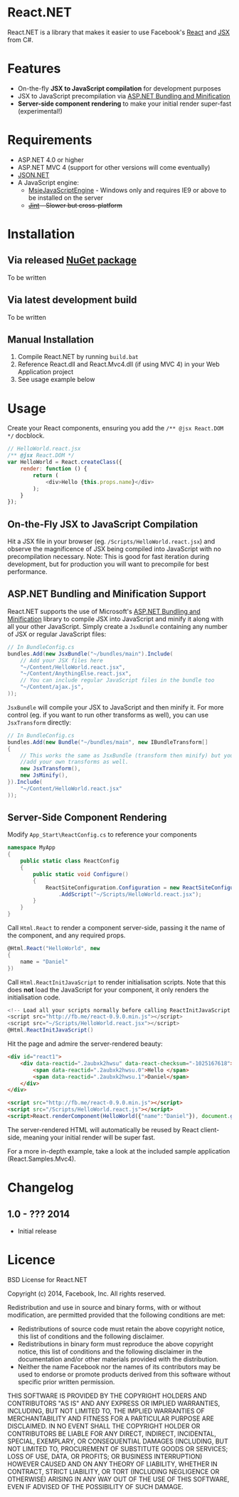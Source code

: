 React.NET
=========
React.NET is a library that makes it easier to use Facebook's
[React](http://facebook.github.io/react/) and 
[JSX](http://facebook.github.io/react/docs/jsx-in-depth.html) from C#.

Features
=========
 * On-the-fly **JSX to JavaScript compilation** for development purposes
 * JSX to JavaScript precompilation via 
   [ASP.NET Bundling and Minification](http://www.asp.net/mvc/tutorials/mvc-4/bundling-and-minification)
 * **Server-side component rendering** to make your initial render super-fast
   (experimental!)

Requirements
============
 * ASP.NET 4.0 or higher
 * ASP.NET MVC 4 (support for other versions will come eventually)
 * [JSON.NET](http://james.newtonking.com/json)
 * A JavaScript engine:
   * [MsieJavaScriptEngine](https://github.com/Taritsyn/MsieJavaScriptEngine) -
     Windows only and requires IE9 or above to be installed on the server
   * ~~[Jint](https://github.com/sebastienros/jint) - Slower but cross-platform~~

Installation
============
Via released [NuGet package](#)
----------------------------
To be written

Via latest development build
----------------------------
To be written

Manual Installation
-------------------
1. Compile React.NET by running `build.bat`
2. Reference React.dll and React.Mvc4.dll (if using MVC 4) in your Web
   Application project
3. See usage example below

Usage
=====
Create your React components, ensuring you add the `/** @jsx React.DOM */` 
docblock.

```javascript
// HelloWorld.react.jsx
/** @jsx React.DOM */
var HelloWorld = React.createClass({
	render: function () {
		return (
			<div>Hello {this.props.name}</div>
		);
	}
});
```

On-the-Fly JSX to JavaScript Compilation
----------------------------------------
Hit a JSX file in your browser (eg. `/Scripts/HelloWorld.react.jsx`) and observe
the magnificence of JSX being compiled into JavaScript with no precompilation
necessary. Note: This is good for fast iteration during development, but for 
production you will want to precompile for best performance.

ASP.NET Bundling and Minification Support
-----------------------------------------
React.NET supports the use of Microsoft's 
[ASP.NET Bundling and Minification](http://www.asp.net/mvc/tutorials/mvc-4/bundling-and-minification)
library to compile JSX into JavaScript and minify it along with all your other 
JavaScript. Simply create a `JsxBundle` containing any number of JSX or regular
JavaScript files:

```csharp
// In BundleConfig.cs
bundles.Add(new JsxBundle("~/bundles/main").Include(
	// Add your JSX files here
	"~/Content/HelloWorld.react.jsx",
	"~/Content/AnythingElse.react.jsx",
	// You can include regular JavaScript files in the bundle too
	"~/Content/ajax.js",
));
```

`JsxBundle` will compile your JSX to JavaScript and then minify it. For more 
control (eg. if you want to run other transforms as well), you can use 
`JsxTransform` directly:

```csharp
// In BundleConfig.cs
bundles.Add(new Bundle("~/bundles/main", new IBundleTransform[]
{
	// This works the same as JsxBundle (transform then minify) but you could 
	//add your own transforms as well.
	new JsxTransform(),
	new JsMinify(),
}).Include(
	"~/Content/HelloWorld.react.jsx"
));
```

Server-Side Component Rendering
-------------------------------
Modify `App_Start\ReactConfig.cs` to reference your components

```csharp
namespace MyApp
{
	public static class ReactConfig
	{
		public static void Configure()
		{
			ReactSiteConfiguration.Configuration = new ReactSiteConfiguration()
				.AddScript("~/Scripts/HelloWorld.react.jsx");
		}
	}
}
```

Call `Html.React` to render a component server-side, passing it the name of the 
component, and any required props.

```csharp
@Html.React("HelloWorld", new
{
	name = "Daniel"
})
```

Call `Html.ReactInitJavaScript` to render initialisation scripts. Note that this
does **not** load the JavaScript for your component, it only renders the 
initialisation code.

```csharp
<!-- Load all your scripts normally before calling ReactInitJavaScript -->
<script src="http://fb.me/react-0.9.0.min.js"></script>
<script src="~/Scripts/HelloWorld.react.jsx"></script>
@Html.ReactInitJavaScript()
```

Hit the page and admire the server-rendered beauty:

```html
<div id="react1">
	<div data-reactid=".2aubxk2hwsu" data-react-checksum="-1025167618">
		<span data-reactid=".2aubxk2hwsu.0">Hello </span>
		<span data-reactid=".2aubxk2hwsu.1">Daniel</span>
	</div>
</div>

<script src="http://fb.me/react-0.9.0.min.js"></script>
<script src="/Scripts/HelloWorld.react.js"></script>
<script>React.renderComponent(HelloWorld({"name":"Daniel"}), document.getElementById("react1"));</script>
```

The server-rendered HTML will automatically be reused by React client-side, 
meaning your initial render will be super fast.

For a more in-depth example, take a look at the included sample application (React.Samples.Mvc4).

Changelog
=========
1.0 - ??? 2014
-------------------
 - Initial release

Licence
=======
BSD License for React.NET

Copyright (c) 2014, Facebook, Inc. All rights reserved.

Redistribution and use in source and binary forms, with or without modification,
are permitted provided that the following conditions are met:

 * Redistributions of source code must retain the above copyright notice, this
   list of conditions and the following disclaimer.
 * Redistributions in binary form must reproduce the above copyright notice,
   this list of conditions and the following disclaimer in the documentation
   and/or other materials provided with the distribution.
 * Neither the name Facebook nor the names of its contributors may be used to
   endorse or promote products derived from this software without specific
   prior written permission.

THIS SOFTWARE IS PROVIDED BY THE COPYRIGHT HOLDERS AND CONTRIBUTORS "AS IS" AND
ANY EXPRESS OR IMPLIED WARRANTIES, INCLUDING, BUT NOT LIMITED TO, THE IMPLIED
WARRANTIES OF MERCHANTABILITY AND FITNESS FOR A PARTICULAR PURPOSE ARE
DISCLAIMED. IN NO EVENT SHALL THE COPYRIGHT HOLDER OR CONTRIBUTORS BE LIABLE FOR
ANY DIRECT, INDIRECT, INCIDENTAL, SPECIAL, EXEMPLARY, OR CONSEQUENTIAL DAMAGES
(INCLUDING, BUT NOT LIMITED TO, PROCUREMENT OF SUBSTITUTE GOODS OR SERVICES;
LOSS OF USE, DATA, OR PROFITS; OR BUSINESS INTERRUPTION) HOWEVER CAUSED AND ON
ANY THEORY OF LIABILITY, WHETHER IN CONTRACT, STRICT LIABILITY, OR TORT
(INCLUDING NEGLIGENCE OR OTHERWISE) ARISING IN ANY WAY OUT OF THE USE OF THIS
SOFTWARE, EVEN IF ADVISED OF THE POSSIBILITY OF SUCH DAMAGE.
